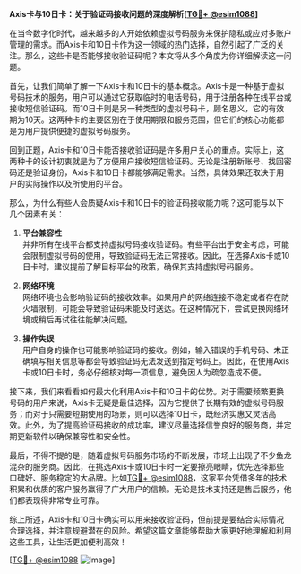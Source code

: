 **Axis卡与10日卡：关于验证码接收问题的深度解析[[TG💪+ @esim1088](https://t.me/s/esim1088)]**

在当今数字化时代，越来越多的人开始依赖虚拟号码服务来保护隐私或应对多账户管理的需求。而Axis卡和10日卡作为这一领域的热门选择，自然引起了广泛的关注。那么，这些卡是否能够接收验证码呢？本文将从多个角度为你详细解读这一问题。

首先，让我们简单了解一下Axis卡和10日卡的基本概念。Axis卡是一种基于虚拟号码技术的服务，用户可以通过它获取临时的电话号码，用于注册各种在线平台或接收短信验证码。而10日卡则是另一种类型的虚拟号码卡，顾名思义，它的有效期为10天。这两种卡的主要区别在于使用期限和服务范围，但它们的核心功能都是为用户提供便捷的虚拟号码服务。

回到正题，Axis卡和10日卡能否接收验证码是许多用户关心的重点。实际上，这两种卡的设计初衷就是为了方便用户接收短信验证码。无论是注册新账号、找回密码还是验证身份，Axis卡和10日卡都能够满足需求。当然，具体效果还取决于用户的实际操作以及所使用的平台。

那么，为什么有些人会质疑Axis卡和10日卡的验证码接收能力呢？这可能与以下几个因素有关：

1. **平台兼容性**  
   并非所有在线平台都支持虚拟号码接收验证码。有些平台出于安全考虑，可能会限制虚拟号码的使用，导致验证码无法正常接收。因此，在选择Axis卡或10日卡时，建议提前了解目标平台的政策，确保其支持虚拟号码服务。

2. **网络环境**  
   网络环境也会影响验证码的接收效率。如果用户的网络连接不稳定或者存在防火墙限制，可能会导致验证码未能及时送达。在这种情况下，尝试更换网络环境或稍后再试往往能解决问题。

3. **操作失误**  
   用户自身的操作也可能影响验证码的接收。例如，输入错误的手机号码、未正确填写相关信息等都会导致验证码无法发送到指定号码上。因此，在使用Axis卡或10日卡时，务必仔细核对每一项信息，避免因人为疏忽造成不便。

接下来，我们来看看如何最大化利用Axis卡和10日卡的优势。对于需要频繁更换号码的用户来说，Axis卡无疑是最佳选择，因为它提供了长期有效的虚拟号码服务；而对于只需要短期使用的场景，则可以选择10日卡，既经济实惠又灵活高效。此外，为了提高验证码接收的成功率，建议尽量选择信誉良好的服务商，并定期更新软件以确保兼容性和安全性。

最后，不得不提的是，随着虚拟号码服务市场的不断发展，市场上出现了不少鱼龙混杂的服务商。因此，在挑选Axis卡或10日卡时一定要擦亮眼睛，优先选择那些口碑好、服务稳定的大品牌。比如[TG💪+ @esim1088](https://t.me/s/esim1088)，这家平台凭借多年的技术积累和优质的客户服务赢得了广大用户的信赖。无论是技术支持还是售后服务，他们都表现得非常专业可靠。

综上所述，Axis卡和10日卡确实可以用来接收验证码，但前提是要结合实际情况合理选择，并注意规避潜在的风险。希望这篇文章能够帮助大家更好地理解和利用这些工具，让生活更加便利高效！

[[TG💪+ @esim1088](https://t.me/s/esim1088) ![Image](https://i.postimg.cc/4NQfJmqS/Snipaste-2025-05-13-00-14-12.png)]
